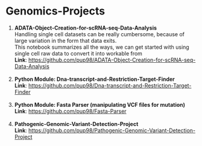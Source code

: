 # Genomics-Projects
1. __ADATA-Object-Creation-for-scRNA-seq-Data-Analysis__<br />
   Handling single cell datasets can be really cumbersome, because of large variation in the form that data exits. <br />
   This notebook summarizes all the ways, we can get started with using single cell raw data to convert it into workable from <br />
   __Link__: https://github.com/pup98/ADATA-Object-Creation-for-scRNA-seq-Data-Analysis <br />
   <br />
2. __Python Module: Dna-transcript-and-Restriction-Target-Finder__ <br />
   __Link__: https://github.com/pup98/Dna-transcript-and-Restriction-Target-Finder<br />
   <br />
3. __Python Module: Fasta Parser (manipulating VCF files for mutation)__<br />
   __Link__: https://github.com/pup98/Fasta-Parser<br />
   <br />
4. __Pathogenic-Genomic-Variant-Detection-Project__<br />
   __Link__: https://github.com/pup98/Pathogenic-Genomic-Variant-Detection-Project   
